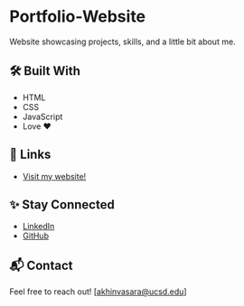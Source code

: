 # Portfolio-Website
Website showcasing projects, skills, and a little bit about me.

## 🛠️ Built With

* HTML
* CSS
* JavaScript
* Love ❤️

## 🔗 Links

* [Visit my website!](https://khinvi.github.io/)

## ✨ Stay Connected

* [LinkedIn](https://www.linkedin.com/in/arnavkhinvasara/)
* [GitHub](https://github.com/khinvi)

## 📬 Contact

Feel free to reach out! [akhinvasara@ucsd.edu]
